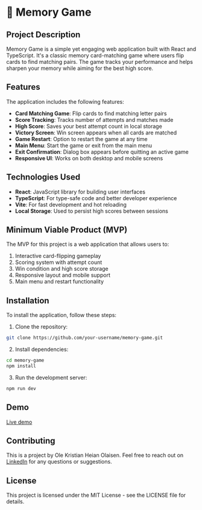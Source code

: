 # 🧠 Memory Game

## Project Description
Memory Game is a simple yet engaging web application built with React and TypeScript. It's a classic memory card-matching game where users flip cards to find matching pairs. The game tracks your performance and helps sharpen your memory while aiming for the best high score. 

## Features
The application includes the following features:

- **Card Matching Game**: Flip cards to find matching letter pairs
- **Score Tracking**: Tracks number of attempts and matches made
- **High Score**: Saves your best attempt count in local storage
- **Victory Screen**: Win screen appears when all cards are matched
- **Game Restart**: Option to restart the game at any time
- **Main Menu**: Start the game or exit from the main menu 
- **Exit Confirmation**: Dialog box appears before quitting an active game
- **Responsive UI**: Works on both desktop and mobile screens

## Technologies Used

- **React**: JavaScript library for building user interfaces
- **TypeScript**: For type-safe code and better developer experience
- **Vite**: For fast development and hot reloading
- **Local Storage**: Used to persist high scores between sessions

## Minimum Viable Product (MVP)
The MVP for this project is a web application that allows users to:
1. Interactive card-flipping gameplay
2. Scoring system with attempt count
3. Win condition and high score storage
4. Responsive layout and mobile support
5. Main menu and restart functionality

## Installation

To install the application, follow these steps:

1. Clone the repository:
```bash
git clone https://github.com/your-username/memory-game.git

```

2. Install dependencies:
```bash
cd memory-game
npm install
```

3. Run the development server:
```bash
npm run dev
```

## Demo
[Live demo](https://memory-game-ole.netlify.app/) 

## Contributing
This is a project by Ole Kristian Heian Olaisen. Feel free to reach out on [LinkedIn](https://www.linkedin.com/in/okho/) for any questions or suggestions.

## License
This project is licensed under the MIT License - see the LICENSE file for details.

